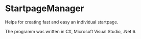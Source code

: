 # StartpageManager
Helps for creating fast and easy an individual startpage.

The programm was written in C#, Microsoft Visual Studio, .Net 6.
